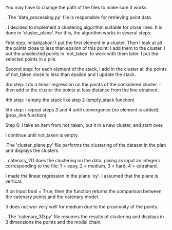 You may have to change the path of the files to make sure it works.

. The 'data_processing.py' file is responsible for retrieving point data.

. I decided to implement a clustering algorithm suitable for close lines. It is done in 'cluster_plane'. For this, the algorithm works in several steps:

First step, initialization: I put the first element in a cluster. Then I look at all the points close to less than epsilon of this point: I add them to the cluster. I put the unselected points in 'not_taken' to work with them later. I put the selected points in a pile.

Second step: for each element of the stack, I add in the cluster all the points of not_taken close to less than epsilon and I update the stack.

3rd step: I do a linear regression on the points of the considered cluster. I then add to the cluster the points at less distance from the line obtained.

4th step: I empty the stack like step 2 (empty_stack function)

5th step: I repeat steps 3 and 4 until convergence (no element is added). (prox_line function)

Step 6: I take an item from not_taken, put it in a new cluster, and start over.

I continue until not_taken is empty.

.The 'cluster_plane.py' file performs the clustering of the dataset in the plan and displays the clusters.

. catenary_2D does the clustering on the data, giving as input an integer i corresponding to the file: 1 = easy, 2 = medium, 3 = hard, 4 = extrahard.

I made the linear regression in the plane 'xy'. I assumed that the plane is vertical.

If on input bool = True, then the function returns the comparison between the catenary points and the catenary model.

It does not wor very well for medium due to the proximoity of the points.

. The 'catenary_3D.py' file resumes the results of clustering and displays in 3 dimensions the points and the model chain.
